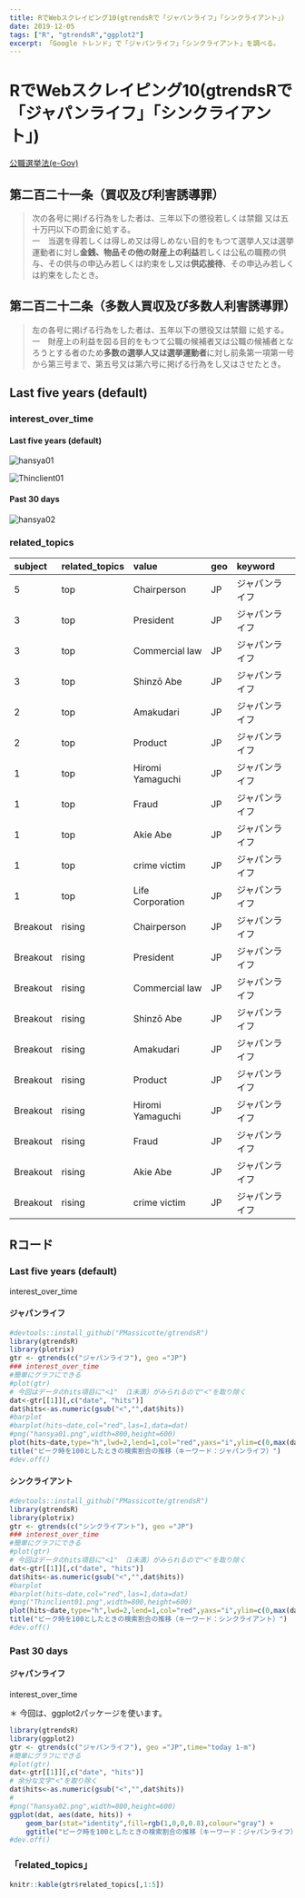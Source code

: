 ```yaml
---
title: RでWebスクレイピング10(gtrendsRで「ジャパンライフ」「シンクライアント」)
date: 2019-12-05
tags: ["R", "gtrendsR","ggplot2"]
excerpt: 「Google トレンド」で「ジャパンライフ」「シンクライアント」を調べる。
---
```


# RでWebスクレイピング10(gtrendsRで「ジャパンライフ」「シンクライアント」)

[公職選挙法(e-Gov)](https://elaws.e-gov.go.jp/search/elawsSearch/elaws_search/lsg0500/detail?lawId=325AC1000000100)  

## 第二百二十一条（買収及び利害誘導罪）

>次の各号に掲げる行為をした者は、三年以下の懲役若しくは禁錮 又は五十万円以下の罰金に処する。  
>一　当選を得若しくは得しめ又は得しめない目的をもつて選挙人又は選挙運動者に対し**金銭、物品その他の財産上の利益**若しくは公私の職務の供与、その供与の申込み若しくは約束をし又は**供応接待**、その申込み若しくは約束をしたとき。


## 第二百二十二条（多数人買収及び多数人利害誘導罪）  

>左の各号に掲げる行為をした者は、五年以下の懲役又は禁錮 に処する。  
>一　財産上の利益を図る目的をもつて公職の候補者又は公職の候補者となろうとする者のため**多数の選挙人又は選挙運動者**に対し前条第一項第一号から第三号まで、第五号又は第六号に掲げる行為をし又はさせたとき。

## Last five years (default)

### interest_over_time

#### Last five years (default)

![hansya01](images/hansya01.png)

![Thinclient01](images/Thinclient01.png)

#### Past 30 days

![hansya02](images/hansya02.png)

### related_topics

|subject  |related_topics |value            |geo |keyword        |
|:--------|:--------------|:----------------|:---|:--------------|
|5        |top            |Chairperson      |JP  |ジャパンライフ |
|3        |top            |President        |JP  |ジャパンライフ |
|3        |top            |Commercial law   |JP  |ジャパンライフ |
|3        |top            |Shinzō Abe      |JP  |ジャパンライフ |
|2        |top            |Amakudari        |JP  |ジャパンライフ |
|2        |top            |Product          |JP  |ジャパンライフ |
|1        |top            |Hiromi Yamaguchi |JP  |ジャパンライフ |
|1        |top            |Fraud            |JP  |ジャパンライフ |
|1        |top            |Akie Abe         |JP  |ジャパンライフ |
|1        |top            |crime victim     |JP  |ジャパンライフ |
|1        |top            |Life Corporation |JP  |ジャパンライフ |
|Breakout |rising         |Chairperson      |JP  |ジャパンライフ |
|Breakout |rising         |President        |JP  |ジャパンライフ |
|Breakout |rising         |Commercial law   |JP  |ジャパンライフ |
|Breakout |rising         |Shinzō Abe      |JP  |ジャパンライフ |
|Breakout |rising         |Amakudari        |JP  |ジャパンライフ |
|Breakout |rising         |Product          |JP  |ジャパンライフ |
|Breakout |rising         |Hiromi Yamaguchi |JP  |ジャパンライフ |
|Breakout |rising         |Fraud            |JP  |ジャパンライフ |
|Breakout |rising         |Akie Abe         |JP  |ジャパンライフ |
|Breakout |rising         |crime victim     |JP  |ジャパンライフ |

## Rコード

### Last five years (default)

interest_over_time

#### ジャパンライフ

```R
#devtools::install_github("PMassicotte/gtrendsR")
library(gtrendsR)
library(plotrix)
gtr <- gtrends(c("ジャパンライフ"), geo ="JP")
### interest_over_time
#簡単にグラフにできる
#plot(gtr)
# 今回はデータのhits項目に"<1" （1未満）がみられるので"<"を取り除く
dat<-gtr[[1]][,c("date", "hits")]
dat$hits<-as.numeric(gsub("<","",dat$hits))
#barplot
#barplot(hits~date,col="red",las=1,data=dat)
#png("hansya01.png",width=800,height=600)
plot(hits~date,type="h",lwd=2,lend=1,col="red",yaxs="i",ylim=c(0,max(dat$hits)*1.1),las=1,data=dat)
title("ピーク時を100としたときの検索割合の推移（キーワード：ジャパンライフ）")
#dev.off()
```

#### シンクライアント

```R
#devtools::install_github("PMassicotte/gtrendsR")
library(gtrendsR)
library(plotrix)
gtr <- gtrends(c("シンクライアント"), geo ="JP")
### interest_over_time
#簡単にグラフにできる
#plot(gtr)
# 今回はデータのhits項目に"<1" （1未満）がみられるので"<"を取り除く
dat<-gtr[[1]][,c("date", "hits")]
dat$hits<-as.numeric(gsub("<","",dat$hits))
#barplot
#barplot(hits~date,col="red",las=1,data=dat)
#png("Thinclient01.png",width=800,height=600)
plot(hits~date,type="h",lwd=2,lend=1,col="red",yaxs="i",ylim=c(0,max(dat$hits)*1.1),las=1,data=dat)
title("ピーク時を100としたときの検索割合の推移（キーワード：シンクライアント）")
#dev.off()
```

### Past 30 days

#### ジャパンライフ

interest_over_time  

＊ 今回は、ggplot2パッケージを使います。

```R
library(gtrendsR)
library(ggplot2)
gtr <- gtrends(c("ジャパンライフ"), geo ="JP",time="today 1-m")
#簡単にグラフにできる
#plot(gtr)
dat<-gtr[[1]][,c("date", "hits")]
# 余分な文字"<"を取り除く
dat$hits<-as.numeric(gsub("<","",dat$hits))
#
#png("hansya02.png",width=800,height=600)
ggplot(dat, aes(date, hits)) + 
	geom_bar(stat="identity",fill=rgb(1,0,0,0.8),colour="gray") +
	ggtitle("ピーク時を100としたときの検索割合の推移（キーワード：ジャパンライフ）")
#dev.off()
```
### 「related_topics」

```R
knitr::kable(gtr$related_topics[,1:5])
```
